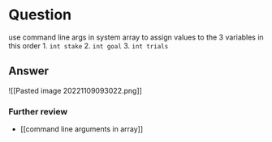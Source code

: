 # Question
use command line args in system array to assign values to the 3 variables in this order 
	1. `int stake`
	2. `int goal`
	3. `int trials`
## Answer
![[Pasted image 20221109093022.png]]
### Further review
- [[command line arguments in array]]